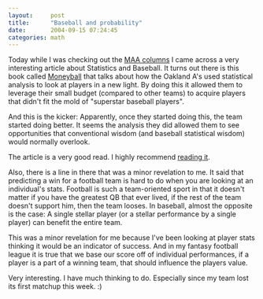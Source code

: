 ```yaml
---
layout:     post
title:      "Baseball and probability"
date:       2004-09-15 07:24:45
categories: math
---
```

    
Today while I was checking out the [MAA columns](http://www.maa.org/news/columns.html) I came across a very interesting article about Statistics and Baseball. It turns out there is this book called [Moneyball](http://www.amazon.com/exec/obidos/ASIN/0393057658/qid=1093934584/sr=ka-1/ref=pd_ka_1/104-9382898-9960756) that talks about how the Oakland A's used statistical analysis to look at players in a new light. By doing this it allowed them to leverage their small budget (compared to other teams) to acquire players that didn't fit the mold of "superstar baseball players".  
  
    
And this is the kicker: Apparently, once they started doing this, the team started doing better. It seems the analysis they did allowed them to see opportunities that conventional wisdom (and baseball statistical wisdom) would normally overlook.   
  
    
The article is a very good read. I highly recommend [reading it](http://www.maa.org/devlin/devlin_09_04.html).  
  
    
Also, there is a line in there that was a minor revelation to me. It said that predicting a win for a football team is hard to do when you are looking at an individual's stats. Football is such a team-oriented sport in that it doesn't matter if you have the greatest QB that ever lived, if the rest of the team doesn't support him, then the team looses. In baseball, almost the opposite is the case: A single stellar player (or a stellar performance by a single player) can benefit the entire team.  
  
    
This was a minor revelation for me because I've been looking at player stats thinking it would be an indicator of success. And in my fantasy football league it is true that we base our score off of individual performances, if a player is a part of a winning team, that should influence the players value.   
  
    
Very interesting. I have much thinking to do. Especially since my team lost its first matchup this week. :)  

